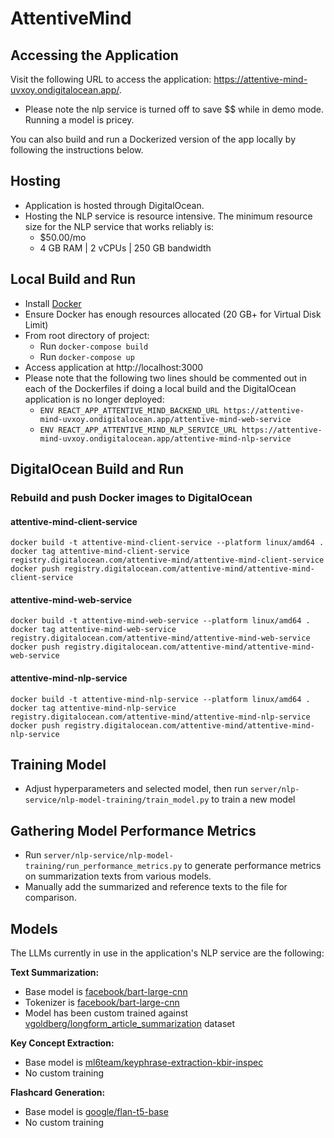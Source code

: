# AttentiveMind

## Accessing the Application
Visit the following URL to access the application: https://attentive-mind-uvxoy.ondigitalocean.app/.
* Please note the nlp service is turned off to save $$ while in demo mode. Running a model is pricey.

You can also build and run a Dockerized version of the app locally by following the instructions below.

## Hosting
- Application is hosted through DigitalOcean.
- Hosting the NLP service is resource intensive. The minimum resource size for the NLP service that works reliably is: 
    - $50.00/mo
    - 4 GB RAM | 2 vCPUs | 250 GB bandwidth

## Local Build and Run
- Install [Docker](https://docs.docker.com/get-docker/)
- Ensure Docker has enough resources allocated (20 GB+ for Virtual Disk Limit)
- From root directory of project:
  - Run `docker-compose build`
  - Run `docker-compose up`
- Access application at http://localhost:3000
- Please note that the following two lines should be commented out in each of the Dockerfiles if doing a local build and the DigitalOcean application is no longer deployed:
  - `ENV REACT_APP_ATTENTIVE_MIND_BACKEND_URL https://attentive-mind-uvxoy.ondigitalocean.app/attentive-mind-web-service`
  - `ENV REACT_APP_ATTENTIVE_MIND_NLP_SERVICE_URL https://attentive-mind-uvxoy.ondigitalocean.app/attentive-mind-nlp-service`


## DigitalOcean Build and Run
### Rebuild and push Docker images to DigitalOcean
#### attentive-mind-client-service
```
docker build -t attentive-mind-client-service --platform linux/amd64 .
docker tag attentive-mind-client-service registry.digitalocean.com/attentive-mind/attentive-mind-client-service
docker push registry.digitalocean.com/attentive-mind/attentive-mind-client-service

```
#### attentive-mind-web-service
```
docker build -t attentive-mind-web-service --platform linux/amd64 .
docker tag attentive-mind-web-service registry.digitalocean.com/attentive-mind/attentive-mind-web-service
docker push registry.digitalocean.com/attentive-mind/attentive-mind-web-service
```
#### attentive-mind-nlp-service
```
docker build -t attentive-mind-nlp-service --platform linux/amd64 .
docker tag attentive-mind-nlp-service registry.digitalocean.com/attentive-mind/attentive-mind-nlp-service
docker push registry.digitalocean.com/attentive-mind/attentive-mind-nlp-service
```

## Training Model
- Adjust hyperparameters and selected model, then run `server/nlp-service/nlp-model-training/train_model.py` to train a new model

## Gathering Model Performance Metrics
- Run `server/nlp-service/nlp-model-training/run_performance_metrics.py` to generate performance metrics on summarization texts from various models.
- Manually add the summarized and reference texts to the file for comparison.

## Models
The LLMs currently in use in the application's NLP service are the following:

**Text Summarization:** 
- Base model is [facebook/bart-large-cnn](https://huggingface.co/facebook/bart-large-cnn)
- Tokenizer is [facebook/bart-large-cnn](https://huggingface.co/facebook/bart-large-cnn)
- Model has been custom trained against [vgoldberg/longform_article_summarization](https://huggingface.co/datasets/vgoldberg/longform_article_summarization) dataset

**Key Concept Extraction:**
- Base model is [ml6team/keyphrase-extraction-kbir-inspec](https://huggingface.co/ml6team/keyphrase-extraction-kbir-inspec)
- No custom training

**Flashcard Generation:**
- Base model is [google/flan-t5-base](https://huggingface.co/google/flan-t5-base)
- No custom training

